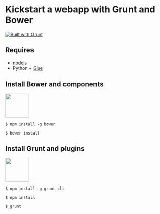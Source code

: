 # Kickstart a webapp with Grunt and Bower

[![Built with Grunt](https://cdn.gruntjs.com/builtwith.png)](http://gruntjs.com/)

## Requires

* [nodejs](http://nodejs.org/)
* Python + [Glue](http://glue.readthedocs.org/en/latest/installation.html)

## Install Bower and components

<img height="75" src="http://bower.io/img/bower-logo.png">

    $ npm install -g bower

    $ bower install

## Install Grunt and plugins

<img height="75" src="http://gruntjs.com/img/grunt-logo.png">

    $ npm install -g grunt-cli

    $ npm install

    $ grunt
